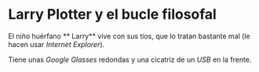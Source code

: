 # Larry Plotter y el bucle filosofal

El niño huérfano ** Larry** vive con sus tíos, que lo tratan bastante mal
(le hacen usar *Internet Explorer*).

Tiene unas *Google Glasses* redondas y una cicatriz de un *USB* en la frente.
